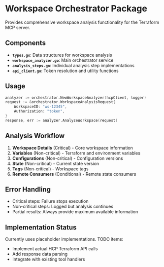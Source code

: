 # Workspace Orchestrator Package

Provides comprehensive workspace analysis functionality for the Terraform MCP server.

## Components

- **`types.go`**: Data structures for workspace analysis
- **`workspace_analyzer.go`**: Main orchestrator service  
- **`analysis_steps.go`**: Individual analysis step implementations
- **`api_client.go`**: Token resolution and utility functions

## Usage

```go
analyzer := orchestrator.NewWorkspaceAnalyzer(hcpClient, logger)
request := &orchestrator.WorkspaceAnalysisRequest{
    WorkspaceID: "ws-12345",
    Authorization: "token",
}
response, err := analyzer.AnalyzeWorkspace(request)
```

## Analysis Workflow

1. **Workspace Details** (Critical) - Core workspace information
2. **Variables** (Non-critical) - Terraform and environment variables  
3. **Configurations** (Non-critical) - Configuration versions
4. **State** (Non-critical) - Current state version
5. **Tags** (Non-critical) - Workspace tags
6. **Remote Consumers** (Conditional) - Remote state consumers

## Error Handling

- Critical steps: Failure stops execution
- Non-critical steps: Logged but analysis continues  
- Partial results: Always provide maximum available information

## Implementation Status

Currently uses placeholder implementations. TODO items:
- Implement actual HCP Terraform API calls
- Add response data parsing
- Integrate with existing tool handlers
